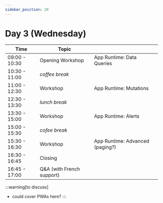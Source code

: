 ```yaml
---
sidebar_position: 20
---
```


# Day 3 (Wednesday)
| Time | Topic | |
| --- | --- | --- |
| 09:00 - 10:30 | Opening Workshop | App Runtime: Data Queries |
| 10:30 - 11:00 | _coffee break_ | |
| 11:00 - 12:30 | Workshop | App Runtime: Mutations |
| 12:30 - 13:30 | _lunch break_ | |
| 13:30 - 15:00 | Workshop | App Runtime: Alerts |
| 15:00 - 15:30 | _cofee break_ | |
| 15:30 - 16:30 | Workshop | App Runtime: Advanced (paging?) |
| 16:30 - 16:45 | Closing | |
| 16:45 - 17:00 | Q&A (with French support) | |

:::warning[to discuss]
- could cover PWAs here?
:::